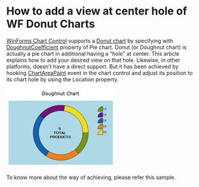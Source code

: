 # How to add a view at center hole of WF Donut Charts
[WinForms Chart Control](https://help.syncfusion.com/windowsforms/chart/getting-started) supports a [Donut chart](https://help.syncfusion.com/windowsforms/chart/chart-types#doughnut-chart) by specifying with [DoughnutCoefficient](https://help.syncfusion.com/cr/windowsforms/Syncfusion.Windows.Forms.Chart.ChartPieConfigItem.html#Syncfusion_Windows_Forms_Chart_ChartPieConfigItem_DoughnutCoeficient) property of Pie chart.  Donut (or Doughnut chart) is actually a pie chart in additional having a “hole” at center. This article explains how to add your desired view on that hole. 
Likewise, in other platforms, doesn’t have a direct support. But it has been achieved by hooking [ChartAreaPaint](https://help.syncfusion.com/cr/windowsforms/Syncfusion.Windows.Forms.Chart.ChartControl.html#Syncfusion_Windows_Forms_Chart_ChartControl_ChartAreaPaint) event in the chart control and adjust its position to its chart hole by using the Location property.

![](https://github.com/SyncfusionExamples/How-to-add-a-view-at-center-hole-of-WF-Donut-Charts/blob/main/Center_View_of_Donut_Chart.png)

To know more about the way of achieving, please refer this sample.
